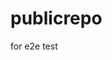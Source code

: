 # publicrepo
for e2e test





























































































































































































































































































































































































































































































































































































































































































































































































































































































































































































































































































































































































































































































































































































































































































































































































































































































































































































































































































































































































































































































































































































































































































































































